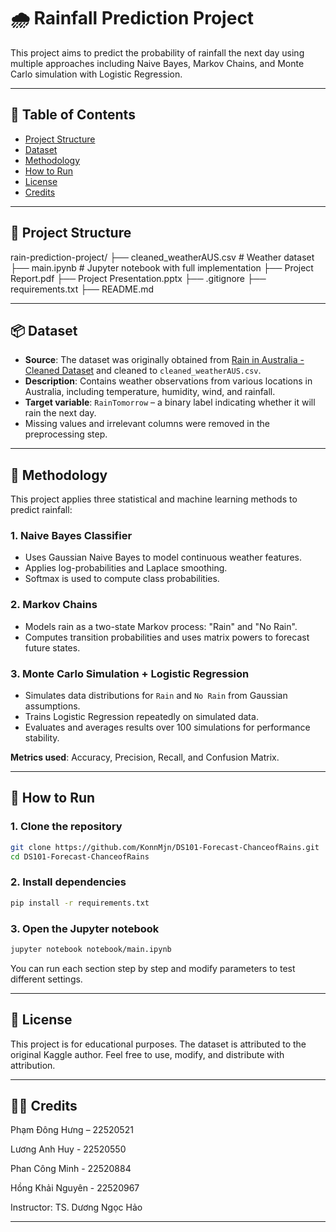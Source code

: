 # 🌧️ Rainfall Prediction Project

This project aims to predict the probability of rainfall the next day using multiple approaches including Naive Bayes, Markov Chains, and Monte Carlo simulation with Logistic Regression. 

---

## 📌 Table of Contents

- [Project Structure](#project-structure)
- [Dataset](#dataset)
- [Methodology](#methodology)
- [How to Run](#how-to-run)
- [License](#license)
- [Credits](#credits)

---

## 📁 Project Structure
rain-prediction-project/
├── cleaned_weatherAUS.csv # Weather dataset
├── main.ipynb # Jupyter notebook with full implementation
├── Project Report.pdf 
├── Project Presentation.pptx
├── .gitignore 
├── requirements.txt 
├── README.md 

---

## 📦 Dataset

- **Source**: The dataset was originally obtained from [Rain in Australia - Cleaned Dataset](https://www.kaggle.com/datasets/caillemaxence/rain-in-australia-cleaned-dataset) and cleaned to `cleaned_weatherAUS.csv`.
- **Description**: Contains weather observations from various locations in Australia, including temperature, humidity, wind, and rainfall.
- **Target variable**: `RainTomorrow` – a binary label indicating whether it will rain the next day.
- Missing values and irrelevant columns were removed in the preprocessing step.

---

## 🧠 Methodology

This project applies three statistical and machine learning methods to predict rainfall:

### 1. Naive Bayes Classifier
- Uses Gaussian Naive Bayes to model continuous weather features.
- Applies log-probabilities and Laplace smoothing.
- Softmax is used to compute class probabilities.

### 2. Markov Chains
- Models rain as a two-state Markov process: "Rain" and "No Rain".
- Computes transition probabilities and uses matrix powers to forecast future states.

### 3. Monte Carlo Simulation + Logistic Regression
- Simulates data distributions for `Rain` and `No Rain` from Gaussian assumptions.
- Trains Logistic Regression repeatedly on simulated data.
- Evaluates and averages results over 100 simulations for performance stability.

**Metrics used**: Accuracy, Precision, Recall, and Confusion Matrix.

---

## 🚀 How to Run

### 1. Clone the repository

```bash
git clone https://github.com/KonnMjn/DS101-Forecast-ChanceofRains.git
cd DS101-Forecast-ChanceofRains
```
### 2. Install dependencies
```bash
pip install -r requirements.txt
```
### 3. Open the Jupyter notebook
```bash
jupyter notebook notebook/main.ipynb
```
You can run each section step by step and modify parameters to test different settings.

---

## 📄 License
This project is for educational purposes. The dataset is attributed to the original Kaggle author. Feel free to use, modify, and distribute with attribution.

---

## 👨‍🏫 Credits

Phạm Đông Hưng – 22520521

Lương Anh Huy - 22520550

Phan Công Minh - 22520884

Hồng Khải Nguyên - 22520967

Instructor: TS. Dương Ngọc Hảo

---
